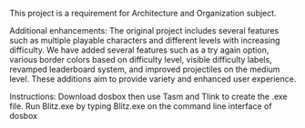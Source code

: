 This project is a requirement for Architecture and Organization subject.

Additional enhancements: The original project includes several features such as multiple playable characters and different levels with increasing difficulty. We have added several features such as a try again option, various border colors based on difficulty level, visible difficulty labels, revamped leaderboard system, and improved projectiles on the medium level. These additions aim to provide variety and enhanced user experience.

Instructions: Download dosbox then use Tasm and Tlink to create the .exe file. Run Blitz.exe by typing Blitz.exe on the command line interface of dosbox


